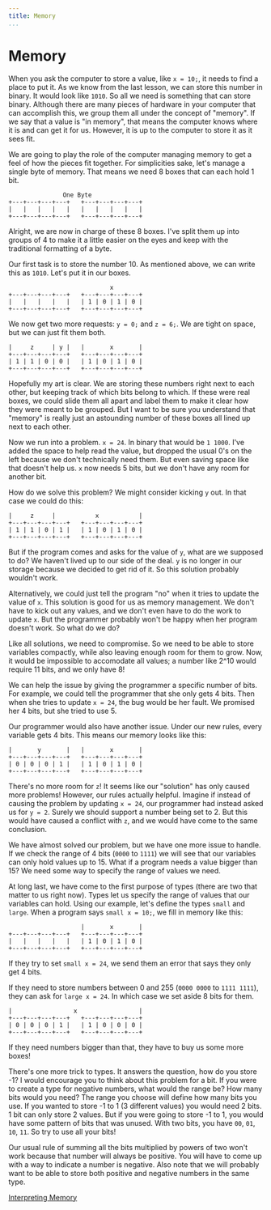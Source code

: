 ```yaml
---
title: Memory
...
```


# Memory

When you ask the computer to store a value, like `x = 10;`, it needs to find
a place to put it. As we know from the last lesson, we can store this number in
binary. It would look like `1010`. So all we need is something that can store
binary. Although there are many pieces of hardware in your computer that can
accomplish this, we group them all under the concept of "memory". If we say that
a value is "in memory", that means the computer knows where it is and can get it
for us. However, it is up to the computer to store it as it sees fit.

We are going to play the role of the computer managing memory to get a feel of
how the pieces fit together. For simplicities sake, let's manage a single byte
of memory. That means we need 8 boxes that can each hold 1 bit.

                   One Byte
    +---+---+---+---+   +---+---+---+---+
    |   |   |   |   |   |   |   |   |   |
    +---+---+---+---+   +---+---+---+---+

Alright, we are now in charge of these 8 boxes. I've split them up into groups
of 4 to make it a little easier on the eyes and keep with the traditional
formatting of a byte.

Our first task is to store the number 10. As mentioned above, we can write this
as `1010`. Let's put it in our boxes.

                                x
    +---+---+---+---+   +---+---+---+---+
    |   |   |   |   |   | 1 | 0 | 1 | 0 |
    +---+---+---+---+   +---+---+---+---+

We now get two more requests: `y = 0;` and `z = 6;`. We are tight on
space, but we can just fit them both.


    |     z     | y |   |       x       |
    +---+---+---+---+   +---+---+---+---+
    | 1 | 1 | 0 | 0 |   | 1 | 0 | 1 | 0 |
    +---+---+---+---+   +---+---+---+---+

Hopefully my art is clear. We are storing these numbers right next to each
other, but keeping track of which bits belong to which. If these were real
boxes, we could slide them all apart and label them to make it clear how they
were meant to be grouped. But I want to be sure you understand that "memory" is
really just an astounding number of these boxes all lined up next to each other.

Now we run into a problem. `x = 24`. In binary that would be `1 1000`. I've
added the space to help read the value, but dropped the usual 0's on the left
because we don't technically need them. But even saving space like that doesn't
help us. `x` now needs 5 bits, but we don't have any room for another bit.

How do we solve this problem? We might consider kicking `y` out. In that case we
could do this:

    |     z     |           x           |
    +---+---+---+---+   +---+---+---+---+
    | 1 | 1 | 0 | 1 |   | 1 | 0 | 1 | 0 |
    +---+---+---+---+   +---+---+---+---+

But if the program comes and asks for the value of `y`, what are we supposed to
do? We haven't lived up to our side of the deal. `y` is no longer in our storage
because we decided to get rid of it. So this solution probably wouldn't work.

Alternatively, we could just tell the program "no" when it tries to update the
value of `x`. This solution is good for us as memory management. We don't have
to kick out any values, and we don't even have to do the work to update `x`. But
the programmer probably won't be happy when her program doesn't work. So what do
we do?

Like all solutions, we need to compromise. So we need to be able to store
variables compactly, while also leaving enough room for them to grow. Now, it
would be impossible to accomodate all values; a number like 2^10 would require
11 bits, and we only have 8!

We can help the issue by giving the programmer a specific number of bits. For
example, we could tell the programmer that she only gets 4 bits. Then when she
tries to update `x = 24`, the bug would be her fault. We promised her 4 bits,
but she tried to use 5.

Our programmer would also have another issue. Under our new rules, every
variable gets 4 bits. This means our memory looks like this:

    |       y       |   |       x       |
    +---+---+---+---+   +---+---+---+---+
    | 0 | 0 | 0 | 1 |   | 1 | 0 | 1 | 0 |
    +---+---+---+---+   +---+---+---+---+

There's no more room for `z`! It seems like our "solution" has only caused more
problems! However, our rules actually helpful. Imagine if instead of causing the
problem by updating `x = 24`, our programmer had instead asked us for `y = 2`.
Surely we should support a number being set to 2. But this would have caused a
conflict with `z`, and we would have come to the same conclusion.

We have almost solved our problem, but we have one more issue to handle.  If we
check the range of 4 bits (`0000` to `1111`) we will see that our variables can
only hold values up to 15. What if a program needs a value bigger than 15? We
need some way to specify the range of values we need.

At long last, we have come to the first purpose of types (there are two that
matter to us right now). Types let us specify the range of values that our
variables can hold. Using our example, let's define the types `small` and
`large`. When a program says `small x = 10;`, we fill in memory like this:

                        |       x       |
    +---+---+---+---+   +---+---+---+---+
    |   |   |   |   |   | 1 | 0 | 1 | 0 |
    +---+---+---+---+   +---+---+---+---+

If they try to set `small x = 24`, we send them an error that says they only get
4 bits.

If they need to store numbers between 0 and 255 (`0000 0000` to `1111 1111`),
they can ask for `large x = 24`. In which case we set aside 8 bits for them.

    |                 x                 |
    +---+---+---+---+   +---+---+---+---+
    | 0 | 0 | 0 | 1 |   | 1 | 0 | 0 | 0 |
    +---+---+---+---+   +---+---+---+---+

If they need numbers bigger than that, they have to buy us some more boxes!

There's one more trick to types. It answers the question, how do you store -1?
I would encourage you to think about this problem for a bit. If you were to
create a type for negative numbers, what would the range be? How many bits would
you need? The range you choose will define how many bits you use. If you wanted
to store -1 to 1 (3 different values) you would need 2 bits. 1 bit can only
store 2 values. But if you were going to store -1 to 1, you would have some
pattern of bits that was unused. With two bits, you have `00`, `01`, `10`, `11`.
So try to use all your bits!

Our usual rule of summing all the bits multiplied by powers of two won't work
because that number will always be positive. You will have to come up with a way
to indicate a number is negative. Also note that we will probably want to be
able to store both positive and negative numbers in the same type.

[Interpreting Memory](8-interpreting-memory.html)
